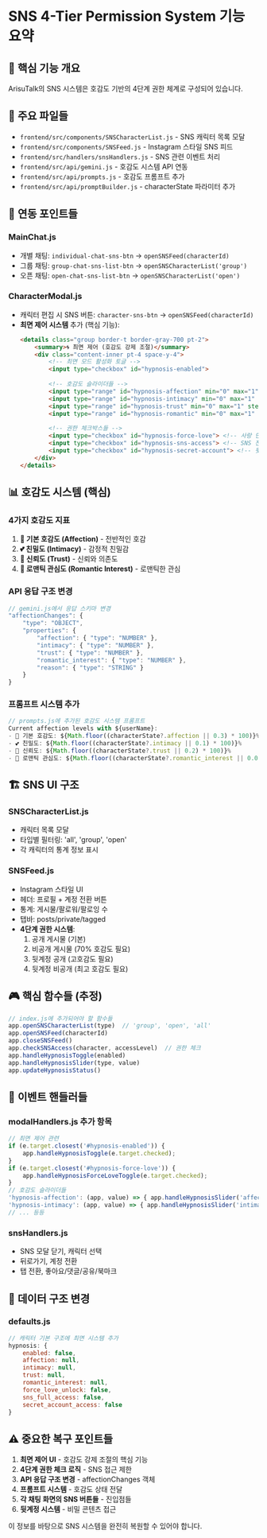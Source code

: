 # SNS 4-Tier Permission System 기능 요약

## 🎯 핵심 기능 개요
ArisuTalk의 SNS 시스템은 호감도 기반의 4단계 권한 체계로 구성되어 있습니다.

## 📁 주요 파일들
- `frontend/src/components/SNSCharacterList.js` - SNS 캐릭터 목록 모달
- `frontend/src/components/SNSFeed.js` - Instagram 스타일 SNS 피드
- `frontend/src/handlers/snsHandlers.js` - SNS 관련 이벤트 처리
- `frontend/src/api/gemini.js` - 호감도 시스템 API 연동
- `frontend/src/api/prompts.js` - 호감도 프롬프트 추가
- `frontend/src/api/promptBuilder.js` - characterState 파라미터 추가

## 🔗 연동 포인트들
### MainChat.js
- 개별 채팅: `individual-chat-sns-btn` → `openSNSFeed(characterId)`
- 그룹 채팅: `group-chat-sns-list-btn` → `openSNSCharacterList('group')`
- 오픈 채팅: `open-chat-sns-list-btn` → `openSNSCharacterList('open')`

### CharacterModal.js
- 캐릭터 편집 시 SNS 버튼: `character-sns-btn` → `openSNSFeed(characterId)`
- **최면 제어 시스템** 추가 (핵심 기능):
  ```html
  <details class="group border-t border-gray-700 pt-2">
      <summary>🌀 최면 제어 (호감도 강제 조절)</summary>
      <div class="content-inner pt-4 space-y-4">
          <!-- 최면 모드 활성화 토글 -->
          <input type="checkbox" id="hypnosis-enabled">
          
          <!-- 호감도 슬라이더들 -->
          <input type="range" id="hypnosis-affection" min="0" max="1" step="0.01">
          <input type="range" id="hypnosis-intimacy" min="0" max="1" step="0.01">
          <input type="range" id="hypnosis-trust" min="0" max="1" step="0.01">
          <input type="range" id="hypnosis-romantic" min="0" max="1" step="0.01">
          
          <!-- 권한 체크박스들 -->
          <input type="checkbox" id="hypnosis-force-love"> <!-- 사랑 단계 강제 해금 -->
          <input type="checkbox" id="hypnosis-sns-access"> <!-- SNS 전체 접근 권한 -->
          <input type="checkbox" id="hypnosis-secret-account"> <!-- 뒷계정 접근 권한 -->
      </div>
  </details>
  ```

## 📊 호감도 시스템 (핵심)
### 4가지 호감도 지표
1. **💙 기본 호감도 (Affection)** - 전반적인 호감
2. **💕 친밀도 (Intimacy)** - 감정적 친밀감  
3. **💚 신뢰도 (Trust)** - 신뢰와 의존도
4. **💖 로맨틱 관심도 (Romantic Interest)** - 로맨틱한 관심

### API 응답 구조 변경
```javascript
// gemini.js에서 응답 스키마 변경
"affectionChanges": {
    "type": "OBJECT",
    "properties": {
        "affection": { "type": "NUMBER" },
        "intimacy": { "type": "NUMBER" },
        "trust": { "type": "NUMBER" },
        "romantic_interest": { "type": "NUMBER" },
        "reason": { "type": "STRING" }
    }
}
```

### 프롬프트 시스템 추가
```javascript
// prompts.js에 추가된 호감도 시스템 프롬프트
Current affection levels with ${userName}:
- 💙 기본 호감도: ${Math.floor((characterState?.affection || 0.3) * 100)}%
- 💕 친밀도: ${Math.floor((characterState?.intimacy || 0.1) * 100)}%
- 💚 신뢰도: ${Math.floor((characterState?.trust || 0.2) * 100)}%
- 💖 로맨틱 관심도: ${Math.floor((characterState?.romantic_interest || 0.0) * 100)}%
```

## 🏗️ SNS UI 구조
### SNSCharacterList.js
- 캐릭터 목록 모달
- 타입별 필터링: 'all', 'group', 'open'
- 각 캐릭터의 통계 정보 표시

### SNSFeed.js  
- Instagram 스타일 UI
- 헤더: 프로필 + 계정 전환 버튼
- 통계: 게시물/팔로워/팔로잉 수
- 탭바: posts/private/tagged
- **4단계 권한 시스템**:
  1. 공개 게시물 (기본)
  2. 비공개 게시물 (70% 호감도 필요)
  3. 뒷계정 공개 (고호감도 필요)
  4. 뒷계정 비공개 (최고 호감도 필요)

## 🎮 핵심 함수들 (추정)
```javascript
// index.js에 추가되어야 할 함수들
app.openSNSCharacterList(type)  // 'group', 'open', 'all'
app.openSNSFeed(characterId)
app.closeSNSFeed()
app.checkSNSAccess(character, accessLevel)  // 권한 체크
app.handleHypnosisToggle(enabled)
app.handleHypnosisSlider(type, value)
app.updateHypnosisStatus()
```

## 🔧 이벤트 핸들러들
### modalHandlers.js 추가 항목
```javascript
// 최면 제어 관련
if (e.target.closest('#hypnosis-enabled')) {
    app.handleHypnosisToggle(e.target.checked);
}
if (e.target.closest('#hypnosis-force-love')) {
    app.handleHypnosisForceLoveToggle(e.target.checked);
}
// 호감도 슬라이더들
'hypnosis-affection': (app, value) => { app.handleHypnosisSlider('affection', parseFloat(value)); },
'hypnosis-intimacy': (app, value) => { app.handleHypnosisSlider('intimacy', parseFloat(value)); },
// ... 등등
```

### snsHandlers.js
- SNS 모달 닫기, 캐릭터 선택
- 뒤로가기, 계정 전환  
- 탭 전환, 좋아요/댓글/공유/북마크

## 🏢 데이터 구조 변경
### defaults.js
```javascript
// 캐릭터 기본 구조에 최면 시스템 추가
hypnosis: {
    enabled: false,
    affection: null,
    intimacy: null, 
    trust: null,
    romantic_interest: null,
    force_love_unlock: false,
    sns_full_access: false,
    secret_account_access: false
}
```

## ⚠️ 중요한 복구 포인트들
1. **최면 제어 UI** - 호감도 강제 조절의 핵심 기능
2. **4단계 권한 체크 로직** - SNS 접근 제한
3. **API 응답 구조 변경** - affectionChanges 객체
4. **프롬프트 시스템** - 호감도 상태 전달
5. **각 채팅 화면의 SNS 버튼들** - 진입점들
6. **뒷계정 시스템** - 비밀 콘텐츠 접근

이 정보를 바탕으로 SNS 시스템을 완전히 복원할 수 있어야 합니다.